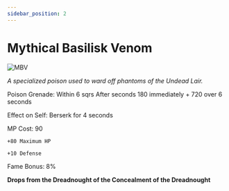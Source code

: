 ```yaml
---
sidebar_position: 2
---
```


# Mythical Basilisk Venom

![MBV](https://vwiki.valorserver.com/api/item/picture/mythical%20basilisk%20venom)

<i>A specialized poison used to ward off phantoms of the Undead Lair.</i>

Poison Grenade: Within 6 sqrs After  seconds 180 immediately + 720 over 6 seconds

Effect on Self: Berserk for 4 seconds

MP Cost: 90

    +80 Maximum HP
    
    +10 Defense

Fame Bonus: 8%

**Drops from the Dreadnought of the Concealment of the Dreadnought**
